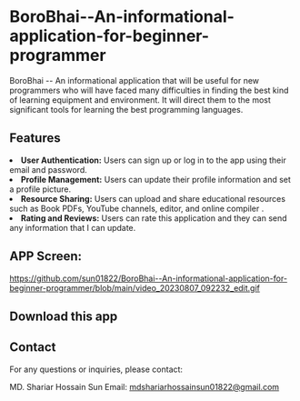 # BoroBhai--An-informational-application-for-beginner-programmer
BoroBhai -- An informational application that will be useful for new programmers who will have faced many difficulties in finding the best kind of learning equipment and environment. It will direct them to the most significant tools for learning the best programming languages.

## Features
<li><b>User Authentication:</b> Users can sign up or log in to the app using their email and password.</li>
<li><b>Profile Management:</b> Users can update their profile information and set a profile picture.</li>
<li><b>Resource Sharing:</b> Users can upload and share educational resources such as Book PDFs, YouTube channels, editor, and online compiler .</li>
<li><b>Rating and Reviews:</b> Users can rate this application and they can send any information that I can update.</li>


## APP Screen: 

https://github.com/sun01822/BoroBhai--An-informational-application-for-beginner-programmer/blob/main/video_20230807_092232_edit.gif


## Download this app



## Contact
For any questions or inquiries, please contact:

MD. Shariar Hossain Sun
Email: mdshariarhossainsun01822@gmail.com
